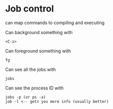 # Job control  
can map commands to compiling and executing
	
Can background something with 

	<C-z>

Can foreground something with

	fg

Can see all the jobs with

	jobs

Can see the process ID with

	jobs -p (or ps -a)
	job -l <-- gets you more info (usually better)
